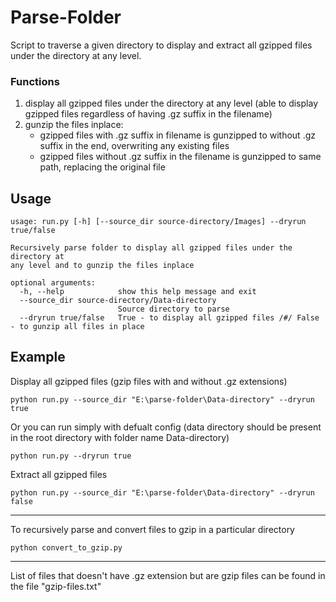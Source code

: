 # Parse-Folder
  Script to traverse a given directory to display and extract all gzipped files under the directory at any level.

### Functions 

  1. display all gzipped files under the directory at any level (able to display gzipped files regardless of having .gz suffix in the filename)
  2. gunzip the files inplace:
        - gzipped files with .gz suffix in filename is gunzipped to without .gz suffix in the end, overwriting any existing files
        - gzipped files without .gz suffix in the filename is gunzipped to same path, replacing the original file


## Usage

````
usage: run.py [-h] [--source_dir source-directory/Images] --dryrun true/false

Recursively parse folder to display all gzipped files under the directory at
any level and to gunzip the files inplace

optional arguments:
  -h, --help            show this help message and exit
  --source_dir source-directory/Data-directory
                        Source directory to parse
  --dryrun true/false   True - to display all gzipped files /#/ False - to gunzip all files in place
````

## Example
  
  Display all gzipped files (gzip files with and without .gz extensions)
  ````
  python run.py --source_dir "E:\parse-folder\Data-directory" --dryrun true
  ````  
  Or you can run simply with defualt config
  (data directory should be present in the root directory with folder name Data-directory)
  ````
  python run.py --dryrun true
  ````
  Extract all gzipped files
  ````
  python run.py --source_dir "E:\parse-folder\Data-directory" --dryrun false
  ````
  ----
  To recursively parse and convert files to gzip in a particular directory
  ````
  python convert_to_gzip.py
  ````
  ----
  List of files that doesn't have .gz extension but are gzip files can be found in the file "gzip-files.txt"
